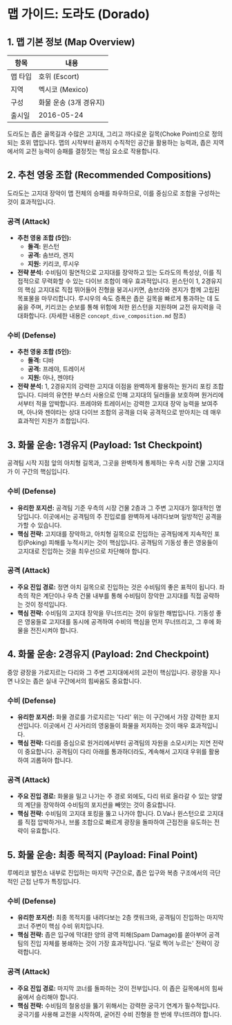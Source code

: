 # 맵 가이드: 도라도 (Dorado)

## 1. 맵 기본 정보 (Map Overview)

| 항목    | 내용                   |
| ------- | ---------------------- |
| 맵 타입 | 호위 (Escort)          |
| 지역    | 멕시코 (Mexico)        |
| 구성    | 화물 운송 (3개 경유지) |
| 출시일  | 2016-05-24             |

도라도는 좁은 골목길과 수많은 고지대, 그리고 까다로운 길목(Choke Point)으로 정의되는 호위 맵입니다. 맵의 시작부터 끝까지 수직적인 공간을 활용하는 능력과, 좁은 지역에서의 교전 능력이 승패를 결정짓는 핵심 요소로 작용합니다.

## 2. 추천 영웅 조합 (Recommended Compositions)

도라도는 고지대 장악이 맵 전체의 승패를 좌우하므로, 이를 중심으로 조합을 구성하는 것이 효과적입니다.

### 공격 (Attack)

- **추천 영웅 조합 (5인):**
  - **돌격:** 윈스턴
  - **공격:** 솜브라, 겐지
  - **지원:** 키리코, 루시우
- **전략 분석:** 수비팀이 필연적으로 고지대를 장악하고 있는 도라도의 특성상, 이를 직접적으로 무력화할 수 있는 다이브 조합이 매우 효과적입니다. 윈스턴이 1, 2경유지의 핵심 고지대로 직접 뛰어들어 진형을 붕괴시키면, 솜브라와 겐지가 함께 고립된 목표물을 마무리합니다. 루시우의 속도 증폭은 좁은 길목을 빠르게 통과하는 데 도움을 주며, 키리코는 순보를 통해 위험에 처한 윈스턴을 지원하며 교전 유지력을 극대화합니다. (자세한 내용은 `concept_dive_composition.md` 참조)

### 수비 (Defense)

- **추천 영웅 조합 (5인):**
  - **돌격:** 디바
  - **공격:** 프레야, 트레이서
  - **지원:** 아나, 젠야타
- **전략 분석:** 1, 2경유지의 강력한 고지대 이점을 완벽하게 활용하는 원거리 포킹 조합입니다. 디바의 유연한 부스터 사용으로 인해 고지대의 딜러들을 보호하며 원거리에서부터 적을 압박합니다. 프레야와 트레이서는 강력한 고지대 장악 능력을 보여주며, 아나와 젠야타는 상대 다이브 조합의 공격을 더욱 공격적으로 받아치는 데 매우 효과적인 지원가 조합입니다.

## 3. 화물 운송: 1경유지 (Payload: 1st Checkpoint)

공격팀 시작 지점 앞의 아치형 길목과, 그곳을 완벽하게 통제하는 우측 시장 건물 고지대가 이 구간의 핵심입니다.

### 수비 (Defense)

- **유리한 포지션:** 공격팀 기준 우측의 시장 건물 2층과 그 주변 고지대가 절대적인 명당입니다. 이곳에서는 공격팀의 주 진입로를 완벽하게 내려다보며 일방적인 공격을 가할 수 있습니다.
- **핵심 전략:** 고지대를 장악하고, 아치형 길목으로 진입하는 공격팀에게 지속적인 포킹(Poking) 피해를 누적시키는 것이 핵심입니다. 공격팀의 기동성 좋은 영웅들이 고지대로 진입하는 것을 최우선으로 차단해야 합니다.

### 공격 (Attack)

- **주요 진입 경로:** 정면 아치 길목으로 진입하는 것은 수비팀의 좋은 표적이 됩니다. 좌측의 작은 계단이나 우측 건물 내부를 통해 수비팀이 장악한 고지대를 직접 공략하는 것이 정석입니다.
- **핵심 전략:** 수비팀의 고지대 장악을 무너뜨리는 것이 유일한 해법입니다. 기동성 좋은 영웅들로 고지대를 동시에 공격하여 수비의 핵심을 먼저 무너뜨리고, 그 후에 화물을 전진시켜야 합니다.

## 4. 화물 운송: 2경유지 (Payload: 2nd Checkpoint)

중앙 광장을 가로지르는 다리와 그 주변 고지대에서의 교전이 핵심입니다. 광장을 지나면 나오는 좁은 실내 구간에서의 힘싸움도 중요합니다.

### 수비 (Defense)

- **유리한 포지션:** 화물 경로를 가로지르는 '다리' 위는 이 구간에서 가장 강력한 포지션입니다. 이곳에서 긴 사거리의 영웅들이 화물을 저지하는 것이 매우 효과적입니다.
- **핵심 전략:** 다리를 중심으로 원거리에서부터 공격팀의 자원을 소모시키는 지연 전략이 중요합니다. 공격팀이 다리 아래를 통과하더라도, 계속해서 고지대 우위를 활용하여 괴롭혀야 합니다.

### 공격 (Attack)

- **주요 진입 경로:** 화물을 밀고 나가는 주 경로 외에도, 다리 위로 올라갈 수 있는 양옆의 계단을 장악하여 수비팀의 포지션을 빼앗는 것이 중요합니다.
- **핵심 전략:** 수비팀의 고지대 포킹을 뚫고 나가야 합니다. D.Va나 윈스턴으로 고지대를 직접 압박하거나, 브롤 조합으로 빠르게 광장을 돌파하여 근접전을 유도하는 전략이 유효합니다.

## 5. 화물 운송: 최종 목적지 (Payload: Final Point)

루메리코 발전소 내부로 진입하는 마지막 구간으로, 좁은 입구와 복층 구조에서의 극단적인 근접 난투가 특징입니다.

### 수비 (Defense)

- **유리한 포지션:** 최종 목적지를 내려다보는 2층 캣워크와, 공격팀이 진입하는 마지막 코너 주변이 핵심 수비 위치입니다.
- **핵심 전략:** 좁은 입구에 막대한 양의 광역 피해(Spam Damage)를 쏟아부어 공격팀의 진입 자체를 봉쇄하는 것이 가장 효과적입니다. '딜로 찍어 누르는' 전략이 강력합니다.

### 공격 (Attack)

- **주요 진입 경로:** 마지막 코너를 돌파하는 것이 전부입니다. 이 좁은 길목에서의 힘싸움에서 승리해야 합니다.
- **핵심 전략:** 수비팀의 철옹성을 뚫기 위해서는 강력한 궁극기 연계가 필수적입니다. 궁극기를 사용해 교전을 시작하여, 굳어진 수비 진형을 한 번에 무너뜨려야 합니다.
